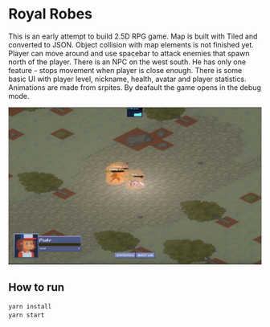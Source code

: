 # Royal Robes

This is an early attempt to build 2.5D RPG game. Map is built with Tiled and converted to JSON. Object collision with map elements is not finished yet.
Player can move around and use spacebar to attack enemies that spawn north of the player. 
There is an NPC on the west south. He has only one feature - stops movement when player is close enough.
There is some basic UI with player level, nickname, health, avatar and player statistics.
Animations are made from srpites. By deafault the game opens in the debug mode.

![Screenshot](/ss1.png?raw=true "Screenshot 1")

## How to run

```bash
yarn install
yarn start
```
